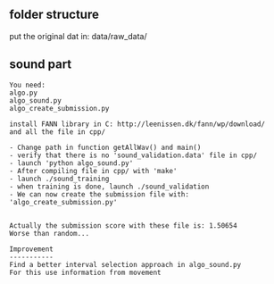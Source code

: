folder structure
----------------

put the original dat in:
data/raw_data/



sound part
----------

    You need:
    algo.py
    algo_sound.py
    algo_create_submission.py
    
    install FANN library in C: http://leenissen.dk/fann/wp/download/
    and all the file in cpp/
    
    - Change path in function getAllWav() and main()
    - verify that there is no 'sound_validation.data' file in cpp/
    - launch 'python algo_sound.py'
    - After compiling file in cpp/ with 'make'
    - launch ./sound_training
    - when training is done, launch ./sound_validation
    - We can now create the submission file with: 'algo_create_submission.py'


    Actually the submission score with these file is: 1.50654
    Worse than random...
    
    Improvement
    -----------
    Find a better interval selection approach in algo_sound.py 
    For this use information from movement


